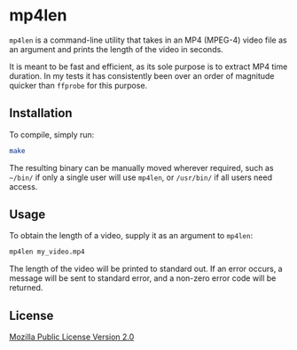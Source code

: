 # mp4len

`mp4len` is a command-line utility that takes in an MP4 (MPEG-4) video file as an argument and prints the length of the video in seconds.

It is meant to be fast and efficient, as its sole purpose is to extract MP4 time duration.  In my tests it has consistently been over an order of magnitude quicker than `ffprobe` for this purpose.

## Installation

To compile, simply run:

```bash
make
````

The resulting binary can be manually moved wherever required, such as `~/bin/` if only a single user will use `mp4len`, or `/usr/bin/` if all users need access.

## Usage

To obtain the length of a video, supply it as an argument to `mp4len`:

```bash
mp4len my_video.mp4
```

The length of the video will be printed to standard out.  If an error occurs, a message will be sent to standard error, and a non-zero error code will be returned.

## License

[Mozilla Public License Version 2.0](https://www.mozilla.org/en-US/MPL/2.0/)